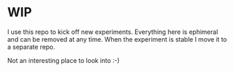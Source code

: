 # WIP

I use this repo to kick off new experiments. Everything here is ephimeral and can be removed at any time. When the experiment is stable I move it to a separate repo.

Not an interesting place to look into :-)

